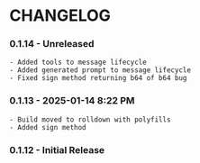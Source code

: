 # CHANGELOG

### 0.1.14 - Unreleased

    - Added tools to message lifecycle
    - Added generated prompt to message lifecycle
    - Fixed sign method returning b64 of b64 bug

### 0.1.13 - 2025-01-14 8:22 PM

    - Build moved to rolldown with polyfills
    - Added sign method

### 0.1.12 - Initial Release
